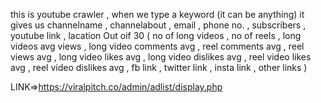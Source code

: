 this is youtube crawler , when we type a keyword (it can be anything) it gives us channelname , channelabout , email , phone no. , subscribers , youtube link , lacation 
Out oif 30 ( no of long videos , no of reels , long videos avg views , long video comments avg , reel comments avg , reel views avg , long video likes avg , long video 
dislikes avg , reel video likes avg , reel video dislikes avg , fb link , twitter link , insta link , other links )

LINK=>https://viralpitch.co/admin/adlist/display.php
